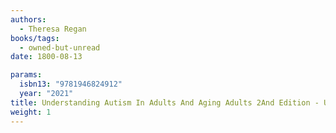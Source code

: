 ```yaml
---
authors:
  - Theresa Regan
books/tags:
  - owned-but-unread
date: 1800-08-13

params:
  isbn13: "9781946824912"
  year: "2021"
title: Understanding Autism In Adults And Aging Adults 2And Edition - Updated In 2021 With New Insights For Improving Diagnosis And Quality Of Life
weight: 1
---
```


<!--more-->
